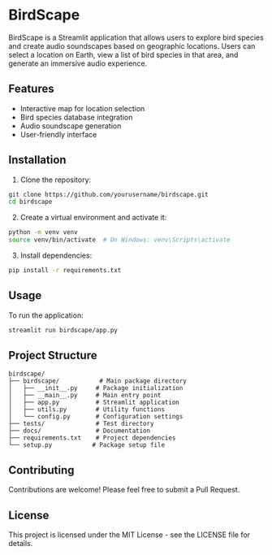 # BirdScape

BirdScape is a Streamlit application that allows users to explore bird species and create audio soundscapes based on geographic locations. Users can select a location on Earth, view a list of bird species in that area, and generate an immersive audio experience.

## Features

- Interactive map for location selection
- Bird species database integration
- Audio soundscape generation
- User-friendly interface

## Installation

1. Clone the repository:
```bash
git clone https://github.com/yourusername/birdscape.git
cd birdscape
```

2. Create a virtual environment and activate it:
```bash
python -m venv venv
source venv/bin/activate  # On Windows: venv\Scripts\activate
```

3. Install dependencies:
```bash
pip install -r requirements.txt
```

## Usage

To run the application:

```bash
streamlit run birdscape/app.py
```

## Project Structure

```
birdscape/
├── birdscape/           # Main package directory
│   ├── __init__.py     # Package initialization
│   ├── __main__.py     # Main entry point
│   ├── app.py          # Streamlit application
│   ├── utils.py        # Utility functions
│   └── config.py       # Configuration settings
├── tests/              # Test directory
├── docs/               # Documentation
├── requirements.txt    # Project dependencies
└── setup.py           # Package setup file
```

## Contributing

Contributions are welcome! Please feel free to submit a Pull Request.

## License

This project is licensed under the MIT License - see the LICENSE file for details. 
